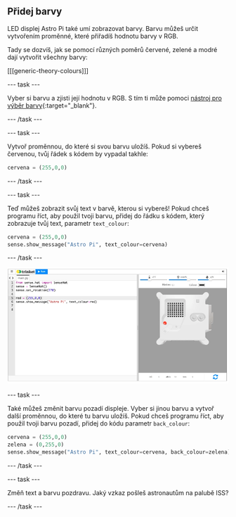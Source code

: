 ## Přidej barvy

LED displej Astro Pi také umí zobrazovat barvy. Barvu můžeš určit vytvořením proměnné, které přiřadíš hodnotu barvy v RGB.

Tady se dozvíš, jak se pomocí různých poměrů červené, zelené a modré dají vytvořit všechny barvy:

[[[generic-theory-colours]]]

--- task ---

Vyber si barvu a zjisti její hodnotu v RGB. S tím ti může pomoci [nástroj pro výběr barvy](https://www.w3schools.com/colors/colors_rgb.asp){:target="_blank"}.

--- /task ---

--- task ---

Vytvoř proměnnou, do které si svou barvu uložíš. Pokud si vybereš červenou, tvůj řádek s kódem by vypadal takhle:

```python
cervena = (255,0,0)
```

--- /task ---

--- task ---

Teď můžeš zobrazit svůj text v barvě, kterou si vybereš! Pokud chceš programu říct, aby použil tvoji barvu, přidej do řádku s kódem, který zobrazuje tvůj text, parametr `text_colour`:

```python
cervena = (255,0,0)
sense.show_message("Astro Pi", text_colour=cervena)
```

--- /task ---

![Emulátor Trinket Sense HAT, na kterém je spuštěn ukázkový program, který posouvá červený text „Astro Pi“ po LED matici](images/M0_2.gif)

--- task ---

Také můžeš změnit barvu pozadí displeje. Vyber si jinou barvu a vytvoř další proměnnou, do které tu barvu uložíš. Pokud chceš programu říct, aby použil tvoji barvu pozadí, přidej do kódu parametr `back_colour`:

```python
cervena = (255,0,0)
zelena = (0,255,0)
sense.show_message("Astro Pi", text_colour=cervena, back_colour=zelena)
```

--- /task ---

--- task ---

Změň text a barvu pozdravu. Jaký vzkaz pošleš astronautům na palubě ISS?

--- /task ---
